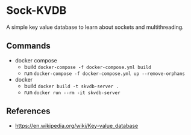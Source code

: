 # Sock-KVDB


A simple key value database to learn about sockets and multithreading.


## Commands
* docker compose
  * build ```docker-compose -f docker-compose.yml build```
  * run   ```docker-compose -f docker-compose.yml up --remove-orphans```
* docker
  * build ```docker build -t skvdb-server .```
  * run   ```docker run --rm -it skvdb-server```


## References
* https://en.wikipedia.org/wiki/Key-value_database

